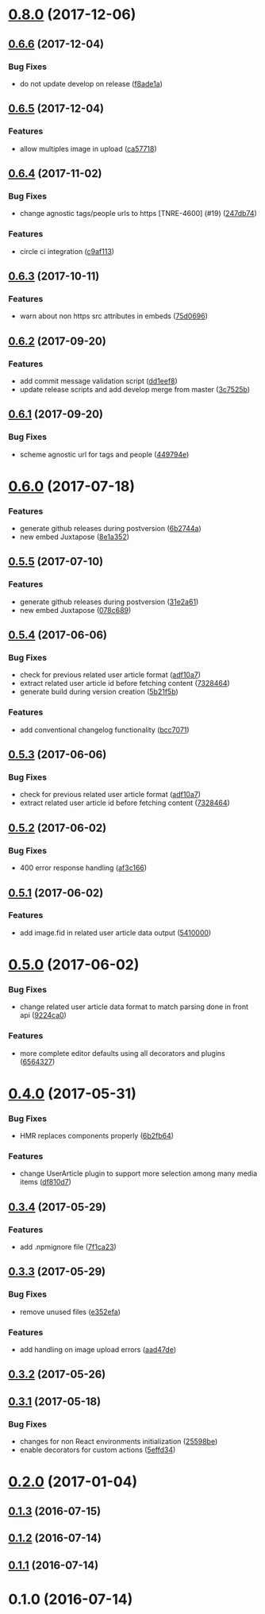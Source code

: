 <a name="0.8.0"></a>
# [0.8.0](https://github.com/Artear/smoke_editor/compare/v0.6.6...v0.8.0) (2017-12-06)



<a name="0.6.6"></a>
## [0.6.6](https://github.com/Artear/smoke_editor/compare/v0.6.5...v0.6.6) (2017-12-04)


### Bug Fixes

* do not update develop on release ([f8ade1a](https://github.com/Artear/smoke_editor/commit/f8ade1a))



<a name="0.6.5"></a>
## [0.6.5](https://github.com/Artear/smoke_editor/compare/v0.6.4...v0.6.5) (2017-12-04)


### Features

* allow multiples image in upload ([ca57718](https://github.com/Artear/smoke_editor/commit/ca57718))



<a name="0.6.4"></a>
## [0.6.4](https://github.com/Artear/smoke_editor/compare/v0.6.3...v0.6.4) (2017-11-02)


### Bug Fixes

* change agnostic tags/people urls to https [TNRE-4600] (#19) ([247db74](https://github.com/Artear/smoke_editor/commit/247db74))


### Features

* circle ci integration ([c9af113](https://github.com/Artear/smoke_editor/commit/c9af113))



<a name="0.6.3"></a>
## [0.6.3](https://github.com/Artear/smoke_editor/compare/v0.6.2...v0.6.3) (2017-10-11)


### Features

* warn about non https src attributes in embeds ([75d0696](https://github.com/Artear/smoke_editor/commit/75d0696))



<a name="0.6.2"></a>
## [0.6.2](https://github.com/Artear/smoke_editor/compare/v0.6.1...v0.6.2) (2017-09-20)


### Features

* add commit message validation script ([dd1eef8](https://github.com/Artear/smoke_editor/commit/dd1eef8))
* update release scripts and add develop merge from master ([3c7525b](https://github.com/Artear/smoke_editor/commit/3c7525b))



<a name="0.6.1"></a>
## [0.6.1](https://github.com/Artear/smoke_editor/compare/v0.6.0...v0.6.1) (2017-09-20)


### Bug Fixes

* scheme agnostic url for tags and people ([449794e](https://github.com/Artear/smoke_editor/commit/449794e))



<a name="0.6.0"></a>
# [0.6.0](https://github.com/Artear/smoke_editor/compare/v0.5.5...v0.6.0) (2017-07-18)


### Features

* generate github releases during postversion ([6b2744a](https://github.com/Artear/smoke_editor/commit/6b2744a))
* new embed Juxtapose ([8e1a352](https://github.com/Artear/smoke_editor/commit/8e1a352))



<a name="0.5.5"></a>
## [0.5.5](https://github.com/Artear/smoke_editor/compare/v0.5.4...v0.5.5) (2017-07-10)


### Features

* generate github releases during postversion ([31e2a61](https://github.com/Artear/smoke_editor/commit/31e2a61))
* new embed Juxtapose ([078c689](https://github.com/Artear/smoke_editor/commit/078c689))



<a name="0.5.4"></a>
## [0.5.4](https://github.com/Artear/smoke_editor/compare/v0.5.2...v0.5.4) (2017-06-06)


### Bug Fixes

* check for previous related user article format ([adf10a7](https://github.com/Artear/smoke_editor/commit/adf10a7))
* extract related user article id before fetching content ([7328464](https://github.com/Artear/smoke_editor/commit/7328464))
* generate build during version creation ([5b21f5b](https://github.com/Artear/smoke_editor/commit/5b21f5b))


### Features

* add conventional changelog functionality ([bcc7071](https://github.com/Artear/smoke_editor/commit/bcc7071))



<a name="0.5.3"></a>
## [0.5.3](https://github.com/Artear/smoke_editor/compare/v0.5.2...v0.5.3) (2017-06-06)


### Bug Fixes

* check for previous related user article format ([adf10a7](https://github.com/Artear/smoke_editor/commit/adf10a7))
* extract related user article id before fetching content ([7328464](https://github.com/Artear/smoke_editor/commit/7328464))



<a name="0.5.2"></a>
## [0.5.2](https://github.com/Artear/smoke_editor/compare/v0.5.1...v0.5.2) (2017-06-02)


### Bug Fixes

* 400 error response handling ([af3c166](https://github.com/Artear/smoke_editor/commit/af3c166))



<a name="0.5.1"></a>
## [0.5.1](https://github.com/Artear/smoke_editor/compare/v0.5.0...v0.5.1) (2017-06-02)


### Features

* add image.fid in related user article data output ([5410000](https://github.com/Artear/smoke_editor/commit/5410000))



<a name="0.5.0"></a>
# [0.5.0](https://github.com/Artear/smoke_editor/compare/v0.4.0...v0.5.0) (2017-06-02)


### Bug Fixes

* change related user article data format to match parsing done in front api ([9224ca0](https://github.com/Artear/smoke_editor/commit/9224ca0))


### Features

* more complete editor defaults using all decorators and plugins ([6564327](https://github.com/Artear/smoke_editor/commit/6564327))



<a name="0.4.0"></a>
# [0.4.0](https://github.com/Artear/smoke_editor/compare/v0.3.4...v0.4.0) (2017-05-31)


### Bug Fixes

* HMR replaces components properly ([6b2fb64](https://github.com/Artear/smoke_editor/commit/6b2fb64))


### Features

* change UserArticle plugin to support more selection among many media items ([df810d7](https://github.com/Artear/smoke_editor/commit/df810d7))



<a name="0.3.4"></a>
## [0.3.4](https://github.com/Artear/smoke_editor/compare/v0.3.3...v0.3.4) (2017-05-29)


### Features

* add .npmignore file ([7f1ca23](https://github.com/Artear/smoke_editor/commit/7f1ca23))



<a name="0.3.3"></a>
## [0.3.3](https://github.com/Artear/smoke_editor/compare/v0.3.2...v0.3.3) (2017-05-29)


### Bug Fixes

* remove unused files ([e352efa](https://github.com/Artear/smoke_editor/commit/e352efa))


### Features

* add handling on image upload errors ([aad47de](https://github.com/Artear/smoke_editor/commit/aad47de))



<a name="0.3.2"></a>
## [0.3.2](https://github.com/Artear/smoke_editor/compare/v0.3.1...v0.3.2) (2017-05-26)



<a name="0.3.1"></a>
## [0.3.1](https://github.com/Artear/smoke_editor/compare/v0.2.0...v0.3.1) (2017-05-18)


### Bug Fixes

* changes for non React environments initialization ([25598be](https://github.com/Artear/smoke_editor/commit/25598be))
* enable decorators for custom actions ([5effd34](https://github.com/Artear/smoke_editor/commit/5effd34))



<a name="0.2.0"></a>
# [0.2.0](https://github.com/Artear/smoke_editor/compare/0.1.5...v0.2.0) (2017-01-04)



<a name="0.1.3"></a>
## [0.1.3](https://github.com/Artear/smoke_editor/compare/0.1.2...0.1.3) (2016-07-15)



<a name="0.1.2"></a>
## [0.1.2](https://github.com/Artear/smoke_editor/compare/0.1.1...0.1.2) (2016-07-14)



<a name="0.1.1"></a>
## [0.1.1](https://github.com/Artear/smoke_editor/compare/0.1.0...0.1.1) (2016-07-14)



<a name="0.1.0"></a>
# 0.1.0 (2016-07-14)



